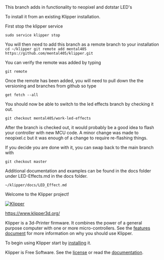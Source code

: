 
This branch adds in functionality to neopixel and dotstar LED's

To install it from an existing Klipper installation.

First stop the klipper service

``
sudo service klipper stop
``

You will then need to add this branch as a remote branch to your installation
``
cd ~/klipper
git remote add mental405 https://github.com/mental405/klipper.git
``

You can verify the remote was added by typing
```
git remote
```

Once the remote has been added, you will need to pull down the the versioning and branches from github so type

````
get fetch --all
````

You should now be able to switch to the led effects branch by checking it out.

```
git checkout mental405/work-led-effects
````

After the branch is checked out, it would probably be a good idea to flash your controller with new MCU code. A minor change was made to neopixel.c but it was enough of a change to require re-flashing things.

If you decide you are done with it, you can swap back to the main branch with

```
git checkout master
```


Additional documentation and examples can be found in the docs folder under LED-Effects.md in the docs folder.
```
~/klipper/docs/LED_Effect.md
```

Welcome to the Klipper project!

[![Klipper](docs/img/klipper-logo-small.png)](https://www.klipper3d.org/)

https://www.klipper3d.org/

Klipper is a 3d-Printer firmware. It combines the power of a general
purpose computer with one or more micro-controllers. See the
[features document](https://www.klipper3d.org/Features.html) for more
information on why you should use Klipper.

To begin using Klipper start by
[installing](https://www.klipper3d.org/Installation.html) it.

Klipper is Free Software. See the [license](COPYING) or read the
[documentation](https://www.klipper3d.org/Overview.html).

